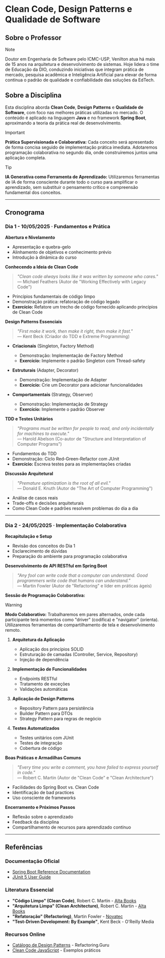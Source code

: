 # Clean Code, Design Patterns e Qualidade de Software

## Sobre o Professor

> [!NOTE]
> Doutor em Engenharia de Software pelo ICMC-USP, Venilton atua há mais de 15 anos na arquitetura e desenvolvimento de sistemas. Hoje lidera o time de Educação da DIO, conduzindo iniciativas que integram prática de mercado, pesquisa acadêmica e Inteligência Artificial para elevar de forma contínua o padrão de qualidade e confiabilidade das soluções da EdTech.

## Sobre a Disciplina

Esta disciplina aborda **Clean Code**, **Design Patterns** e **Qualidade de Software**, com foco nas melhores práticas utilizadas no mercado. O conteúdo é aplicado na linguagem **Java** e no framework **Spring Boot**, aproximando a teoria da prática real de desenvolvimento.

> [!IMPORTANT]
> **Prática Supervisionada e Colaborativa:** Cada conceito será apresentado de forma concisa seguido de implementação prática imediata. Adotaremos programação colaborativa no segundo dia, onde construiremos juntos uma aplicação completa.

> [!TIP]
> **IA Generativa como Ferramenta de Aprendizado:** Utilizaremos ferramentas de IA de forma consciente durante todo o curso para amplificar o aprendizado, sem substituir o pensamento crítico e compreensão fundamental dos conceitos.

---

## Cronograma

### Dia 1 - 10/05/2025 · Fundamentos e Prática

**Abertura e Nivelamento**
- Apresentação e quebra-gelo
- Alinhamento de objetivos e conhecimento prévio
- Introdução à dinâmica do curso

**Conhecendo a Ideia de Clean Code**

> _"Clean code always looks like it was written by someone who cares."_  
> — Michael Feathers (Autor de "Working Effectively with Legacy Code")

- Princípios fundamentais de código limpo
- Demonstração prática: refatoração de código legado
- **Exercício:** Refatore um trecho de código fornecido aplicando princípios de Clean Code

**Design Patterns Essenciais**

> _"First make it work, then make it right, then make it fast."_  
> — Kent Beck (Criador do TDD e Extreme Programming)

- **Criacionais** (Singleton, Factory Method)
  - Demonstração: Implementação de Factory Method
  - **Exercício:** Implemente o padrão Singleton com Thread-safety

- **Estruturais** (Adapter, Decorator)
  - Demonstração: Implementação de Adapter
  - **Exercício:** Crie um Decorator para adicionar funcionalidades

- **Comportamentais** (Strategy, Observer)
  - Demonstração: Implementação de Strategy
  - **Exercício:** Implemente o padrão Observer

**TDD e Testes Unitários**

> _"Programs must be written for people to read, and only incidentally for machines to execute."_  
> — Harold Abelson (Co-autor de "Structure and Interpretation of Computer Programs")

- Fundamentos do TDD
- Demonstração: Ciclo Red-Green-Refactor com JUnit
- **Exercício:** Escreva testes para as implementações criadas

**Discussão Arquitetural**

> _"Premature optimization is the root of all evil."_  
> — Donald E. Knuth (Autor de "The Art of Computer Programming")

- Análise de casos reais
- Trade-offs e decisões arquiteturais
- Como Clean Code e padrões resolvem problemas do dia a dia

---

### Dia 2 - 24/05/2025 · Implementação Colaborativa

**Recapitulação e Setup**
- Revisão dos conceitos do Dia 1
- Esclarecimento de dúvidas
- Preparação do ambiente para programação colaborativa

**Desenvolvimento de API RESTful em Spring Boot**

> _"Any fool can write code that a computer can understand. Good programmers write code that humans can understand."_  
> — Martin Fowler (Autor de "Refactoring" e líder em práticas ágeis)

**Sessão de Programação Colaborativa:**

> [!WARNING]
> **Modo Colaborativo:** Trabalharemos em pares alternados, onde cada participante terá momentos como "driver" (codifica) e "navigator" (orienta). Utilizaremos ferramentas de compartilhamento de tela e desenvolvimento remoto.

1. **Arquitetura da Aplicação**
   - Aplicação dos princípios SOLID
   - Estruturação de camadas (Controller, Service, Repository)
   - Injeção de dependência

2. **Implementação de Funcionalidades**
   - Endpoints RESTful
   - Tratamento de exceções
   - Validações automáticas

3. **Aplicação de Design Patterns**
   - Repository Pattern para persistência
   - Builder Pattern para DTOs
   - Strategy Pattern para regras de negócio

4. **Testes Automatizados**
   - Testes unitários com JUnit
   - Testes de integração
   - Cobertura de código

**Boas Práticas e Armadilhas Comuns**

> _"Every time you write a comment, you have failed to express yourself in code."_  
> — Robert C. Martin (Autor de "Clean Code" e "Clean Architecture")

- Facilidades do Spring Boot vs. Clean Code
- Identificação de bad practices
- Uso consciente de frameworks

**Encerramento e Próximos Passos**
- Reflexão sobre o aprendizado
- Feedback da disciplina
- Compartilhamento de recursos para aprendizado contínuo

---

## Referências

### Documentação Oficial
- [Spring Boot Reference Documentation](https://docs.spring.io/spring-boot/)
- [JUnit 5 User Guide](https://junit.org/junit5/docs/current/user-guide/)

### Literatura Essencial
- **"Código Limpo" (Clean Code)**, Robert C. Martin - [Alta Books](https://altabooks.com.br/produto/codigo-limpo/)
- **"Arquitetura Limpa" (Clean Architecture)**, Robert C. Martin - [Alta Books](https://altabooks.com.br/produto/arquitetura-limpa/)
- **"Refatoração" (Refactoring)**, Martin Fowler - [Novatec](https://novatec.com.br/livros/refatoracao/)
- **"Test-Driven Development: By Example"**, Kent Beck - O'Reilly Media

### Recursos Online
- [Catálogo de Design Patterns](https://refactoring.guru/pt-br/design-patterns/catalog) - Refactoring.Guru
- [Clean Code JavaScript](https://github.com/ryanmcdermott/clean-code-javascript) - Exemplos práticos
